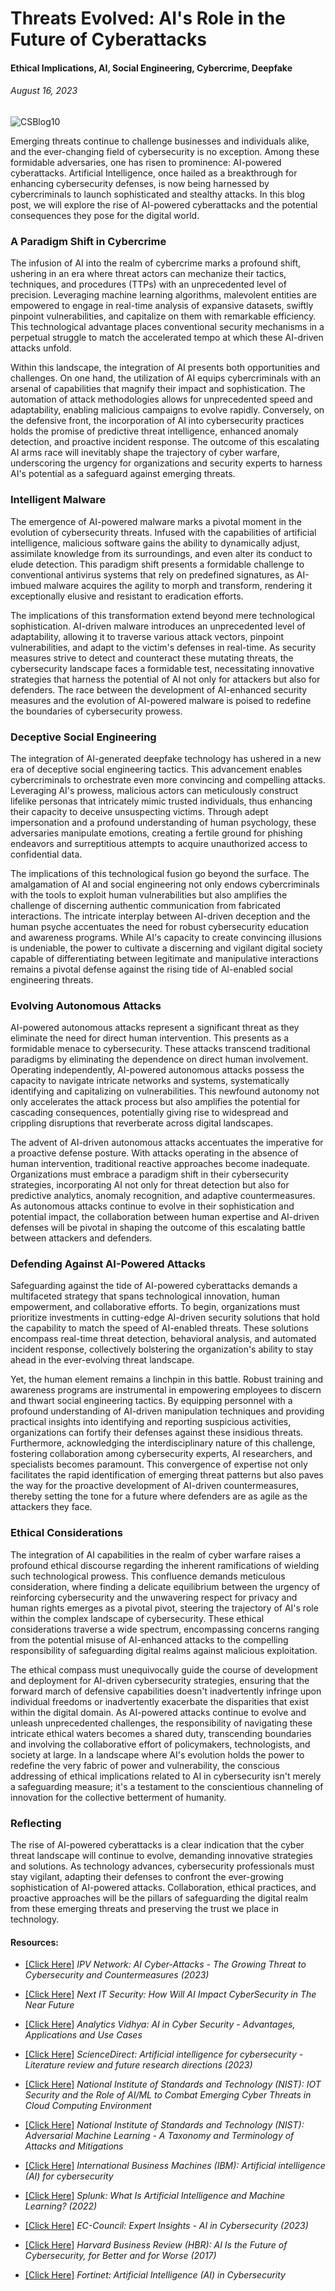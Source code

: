 # Threats Evolved: AI's Role in the Future of Cyberattacks
#### Ethical Implications, AI, Social Engineering, Cybercrime, Deepfake
###### August 16, 2023

![CSBlog10](https://github.com/CJanecka/Wisdom_for_the_Digital_World-My_Blog/assets/131223318/b6f54b10-2ba4-4d88-b7a5-d7881577c998)

Emerging threats continue to challenge businesses and individuals alike, and the ever-changing field of cybersecurity is no exception. Among these formidable adversaries, one has risen to prominence: AI-powered cyberattacks. Artificial Intelligence, once hailed as a breakthrough for enhancing cybersecurity defenses, is now being harnessed by cybercriminals to launch sophisticated and stealthy attacks. In this blog post, we will explore the rise of AI-powered cyberattacks and the potential consequences they pose for the digital world.

### A Paradigm Shift in Cybercrime

The infusion of AI into the realm of cybercrime marks a profound shift, ushering in an era where threat actors can mechanize their tactics, techniques, and procedures (TTPs) with an unprecedented level of precision. Leveraging machine learning algorithms, malevolent entities are empowered to engage in real-time analysis of expansive datasets, swiftly pinpoint vulnerabilities, and capitalize on them with remarkable efficiency. This technological advantage places conventional security mechanisms in a perpetual struggle to match the accelerated tempo at which these AI-driven attacks unfold.

Within this landscape, the integration of AI presents both opportunities and challenges. On one hand, the utilization of AI equips cybercriminals with an arsenal of capabilities that magnify their impact and sophistication. The automation of attack methodologies allows for unprecedented speed and adaptability, enabling malicious campaigns to evolve rapidly. Conversely, on the defensive front, the incorporation of AI into cybersecurity practices holds the promise of predictive threat intelligence, enhanced anomaly detection, and proactive incident response. The outcome of this escalating AI arms race will inevitably shape the trajectory of cyber warfare, underscoring the urgency for organizations and security experts to harness AI's potential as a safeguard against emerging threats.

### Intelligent Malware

The emergence of AI-powered malware marks a pivotal moment in the evolution of cybersecurity threats. Infused with the capabilities of artificial intelligence, malicious software gains the ability to dynamically adjust, assimilate knowledge from its surroundings, and even alter its conduct to elude detection. This paradigm shift presents a formidable challenge to conventional antivirus systems that rely on predefined signatures, as AI-imbued malware acquires the agility to morph and transform, rendering it exceptionally elusive and resistant to eradication efforts.

The implications of this transformation extend beyond mere technological sophistication. AI-driven malware introduces an unprecedented level of adaptability, allowing it to traverse various attack vectors, pinpoint vulnerabilities, and adapt to the victim's defenses in real-time. As security measures strive to detect and counteract these mutating threats, the cybersecurity landscape faces a formidable test, necessitating innovative strategies that harness the potential of AI not only for attackers but also for defenders. The race between the development of AI-enhanced security measures and the evolution of AI-powered malware is poised to redefine the boundaries of cybersecurity prowess.

### Deceptive Social Engineering

The integration of AI-generated deepfake technology has ushered in a new era of deceptive social engineering tactics. This advancement enables cybercriminals to orchestrate even more convincing and compelling attacks. Leveraging AI's prowess, malicious actors can meticulously construct lifelike personas that intricately mimic trusted individuals, thus enhancing their capacity to deceive unsuspecting victims. Through adept impersonation and a profound understanding of human psychology, these adversaries manipulate emotions, creating a fertile ground for phishing endeavors and surreptitious attempts to acquire unauthorized access to confidential data.

The implications of this technological fusion go beyond the surface. The amalgamation of AI and social engineering not only endows cybercriminals with the tools to exploit human vulnerabilities but also amplifies the challenge of discerning authentic communication from fabricated interactions. The intricate interplay between AI-driven deception and the human psyche accentuates the need for robust cybersecurity education and awareness programs. While AI's capacity to create convincing illusions is undeniable, the power to cultivate a discerning and vigilant digital society capable of differentiating between legitimate and manipulative interactions remains a pivotal defense against the rising tide of AI-enabled social engineering threats.

### Evolving Autonomous Attacks

AI-powered autonomous attacks represent a significant threat as they eliminate the need for direct human intervention. This presents as a formidable menace to cybersecurity. These attacks transcend traditional paradigms by eliminating the dependence on direct human involvement. Operating independently, AI-powered autonomous attacks possess the capacity to navigate intricate networks and systems, systematically identifying and capitalizing on vulnerabilities. This newfound autonomy not only accelerates the attack process but also amplifies the potential for cascading consequences, potentially giving rise to widespread and crippling disruptions that reverberate across digital landscapes.

The advent of AI-driven autonomous attacks accentuates the imperative for a proactive defense posture. With attacks operating in the absence of human intervention, traditional reactive approaches become inadequate. Organizations must embrace a paradigm shift in their cybersecurity strategies, incorporating AI not only for threat detection but also for predictive analytics, anomaly recognition, and adaptive countermeasures. As autonomous attacks continue to evolve in their sophistication and potential impact, the collaboration between human expertise and AI-driven defenses will be pivotal in shaping the outcome of this escalating battle between attackers and defenders.

### Defending Against AI-Powered Attacks

Safeguarding against the tide of AI-powered cyberattacks demands a multifaceted strategy that spans technological innovation, human empowerment, and collaborative efforts. To begin, organizations must prioritize investments in cutting-edge AI-driven security solutions that hold the capability to match the speed of AI-enabled threats. These solutions encompass real-time threat detection, behavioral analysis, and automated incident response, collectively bolstering the organization's ability to stay ahead in the ever-evolving threat landscape.

Yet, the human element remains a linchpin in this battle. Robust training and awareness programs are instrumental in empowering employees to discern and thwart social engineering tactics. By equipping personnel with a profound understanding of AI-driven manipulation techniques and providing practical insights into identifying and reporting suspicious activities, organizations can fortify their defenses against these insidious threats. Furthermore, acknowledging the interdisciplinary nature of this challenge, fostering collaboration among cybersecurity experts, AI researchers, and specialists becomes paramount. This convergence of expertise not only facilitates the rapid identification of emerging threat patterns but also paves the way for the proactive development of AI-driven countermeasures, thereby setting the tone for a future where defenders are as agile as the attackers they face.

### Ethical Considerations

The integration of AI capabilities in the realm of cyber warfare raises a profound ethical discourse regarding the inherent ramifications of wielding such technological prowess. This confluence demands meticulous consideration, where finding a delicate equilibrium between the urgency of reinforcing cybersecurity and the unwavering respect for privacy and human rights emerges as a pivotal pivot, steering the trajectory of AI's role within the complex landscape of cybersecurity. These ethical considerations traverse a wide spectrum, encompassing concerns ranging from the potential misuse of AI-enhanced attacks to the compelling responsibility of safeguarding digital realms against malicious exploitation.

The ethical compass must unequivocally guide the course of development and deployment for AI-driven cybersecurity strategies, ensuring that the forward march of defensive capabilities doesn't inadvertently infringe upon individual freedoms or inadvertently exacerbate the disparities that exist within the digital domain. As AI-powered attacks continue to evolve and unleash unprecedented challenges, the responsibility of navigating these intricate ethical waters becomes a shared duty, transcending boundaries and involving the collaborative effort of policymakers, technologists, and society at large. In a landscape where AI's evolution holds the power to redefine the very fabric of power and vulnerability, the conscious addressing of ethical implications related to AI in cybersecurity isn't merely a safeguarding measure; it's a testament to the conscientious channeling of innovation for the collective betterment of humanity.

### Reflecting

The rise of AI-powered cyberattacks is a clear indication that the cyber threat landscape will continue to evolve, demanding innovative strategies and solutions. As technology advances, cybersecurity professionals must stay vigilant, adapting their defenses to confront the ever-growing sophistication of AI-powered attacks. Collaboration, ethical practices, and proactive approaches will be the pillars of safeguarding the digital realm from these emerging threats and preserving the trust we place in technology.

#### Resources:

- [[Click Here]](https://ipvnetwork.com/ai-cyber-attacks-the-growing-threat-to-cybersecurity-and-countermeasures/#:~:text=Weaponizing%20Machine%2Dlearning&text=AI%20aids%20defenders%20in%20identifying,machine%20learning%20to%20their%20advantage.) *IPV Network: AI Cyber-Attacks - The Growing Threat to Cybersecurity and Countermeasures (2023)*

- [[Click Here]](https://nextitsecurity.com/how-will-ai-impact-cybersecurity-in-the-near-future/) *Next IT Security: How Will AI Impact CyberSecurity in The Near Future*

- [[Click Here]](https://www.analyticsvidhya.com/blog/2023/02/future-of-ai-and-machine-learning-in-cybersecurity/) *Analytics Vidhya: AI in Cyber Security - Advantages, Applications and Use Cases*

- [[Click Here]](https://pdf.sciencedirectassets.com/272144/1-s2.0-S1566253523X00050/1-s2.0-S1566253523001136/main.pdf?X-Amz-Security-Token=IQoJb3JpZ2luX2VjELL%2F%2F%2F%2F%2F%2F%2F%2F%2F%2FwEaCXVzLWVhc3QtMSJHMEUCIQDLEE6mFD91ag%2BwplnrVIEQPV3Hj4O9DGsuiS42BD4CxwIgOUMCBLzWbBFIqiwPr%2Bxp%2Fobwmr%2BaIFWW7FRnKNNm2NsqswUIaxAFGgwwNTkwMDM1NDY4NjUiDKFxZe1oSayitDZhdCqQBd1MeQV4ikVlGyxt1k3W1HGxsfEuOT3KFLyiG8ZTZTwy9S4XVkJJKTlJj23JcrzRtP2Zp%2FBVmtVnio4Rnbx6%2FurP0NRZCLW9wJjh8zNSRvwZ6r5edw5qfCAIINrcUcDdP3rrIbLSDiAOnAox1muuaJ6qRZuzE%2BmgObBk1FCc%2FCQV0xVqyreyf1pVWvG1E5jc8poKkXMMuL7%2B8kGBzTY52mndHNQda5C%2B1Yuv5FyWdkaJOzMnDFTh%2F%2FvpC3TLpV1Q2%2BAfmLIyFg3Vqjz6yAbvJZhXXGSEq4j9Ts9MYnwmwk0ClBKKdHFsAxfF638Kp%2BcMEKS%2BikJEtXQr%2F6H8Pzql2fOzJeCeIe%2BXQOuL5jloz3pmNuQ%2BlttvTkNg4xrBn9lMxpgIEfyF%2FNSJmtZFruc3xAAPV3RdmZTScbQZAteHUjnqjJl0GCvEroSIWNTQxpGhS%2FcSTkzp88%2FPVRpxir%2Bp9BMandLQQ3b0RMpk8%2FuAeiI2JOHPtIgvHIpOlp7%2FJUBBjc0rcsW35Rs%2B2xhjvXn31rUldf5Yov462hwdePxOKbjOu9VBw3gR56tKA2i3el7bTzU6EBhp3aXgnxXZeL8goLWZK6XBVej%2Bukf4uN4Jr2A2A82pmGgZLKK5Dttv%2BMHQpgmZB1%2Fx1%2BaREF0FWOZht14GxmZPU52YJ0x9Dhw0W9idxm9dmZE%2FVrFzgSFKarlOmlFnhM33Aq%2FTO%2F2AOvsZ0P1QxBkbipB6E0hBA4m%2BNfdnMRk7NmU8QggeMBmT1XnrdkGQepRQ1dhtT7AuxpmMZc4BBWHQ1sBFvONZb0xqA97Nto9%2Fk27SM7LIY8eSGFoxSiKjqYuEOc4oosvNNj5FkR3X2bbFJBUWUjEJkihGNzq2MOPu9aYGOrEB%2Ftqt%2F8jojlMUKrRqxzDDpSm6B59UDg8b6qllA7bd%2FRW9Xz%2BBHHqGsGMicqDwbB1qsDu6uosgKB1LYasYmHB5zTle9rbIX%2F7pFNgHAEyJ16xi%2BjQjGMFEQXNtIAy7Tkxr6GVET0gdb6cK9sEgP3mPNMi23gcc%2FzNjvzexjnlFr2uaDWKiQFDpEm7Gt1jcwgXUj%2BKqAUwlmQ7AZB073E6g8PcwHKo%2Bz%2BlKSLDoosjSkcuq&X-Amz-Algorithm=AWS4-HMAC-SHA256&X-Amz-Date=20230817T020401Z&X-Amz-SignedHeaders=host&X-Amz-Expires=300&X-Amz-Credential=ASIAQ3PHCVTY5LPATRF7%2F20230817%2Fus-east-1%2Fs3%2Faws4_request&X-Amz-Signature=0dda26e40e827922596d07fe08979dc37799104f5de35398fb7539a38152b108&hash=f6b568db7a936ab86d2cf93e29458792ecb16780328b92b50d8f2b5b755d8e9c&host=68042c943591013ac2b2430a89b270f6af2c76d8dfd086a07176afe7c76c2c61&pii=S1566253523001136&tid=spdf-f89272c6-5962-4d04-aea6-88836ce20993&sid=05f9552575178748d35ab27521327fd28f04gxrqa&type=client&tsoh=d3d3LnNjaWVuY2VkaXJlY3QuY29t&ua=0f1559045500545f56035f&rr=7f7e580e08f2145f&cc=us) *ScienceDirect: Artificial intelligence for cybersecurity - Literature review and future research directions (2023)*

- [[Click Here]](https://www.nist.gov/system/files/documents/2020/07/13/Temechu-IoT%20Security%20_%20Final.pdf) *National Institute of Standards and Technology (NIST): IOT Security and the Role of AI/ML to Combat Emerging
Cyber Threats in Cloud Computing Environment*

- [[Click Here]](https://nvlpubs.nist.gov/nistpubs/ai/NIST.AI.100-2e2023.ipd.pdf) *National Institute of Standards and Technology (NIST): Adversarial Machine Learning - A Taxonomy and Terminology of Attacks and Mitigations*

- [[Click Here]](https://www.ibm.com/security/artificial-intelligence#:~:text=AI%20is%20changing%20the%20game,augment%20under%2Dresourced%20security%20operations.&text=As%20cyberattacks%20grow%20in%20volume,analysts%20stay%20ahead%20of%20threats.) *International Business Machines (IBM): Artificial intelligence (AI) for cybersecurity*

- [[Click Here]](https://www.splunk.com/en_us/data-insider/ai-and-machine-learning.html) *Splunk: What Is Artificial Intelligence and Machine Learning? (2022)*

- [[Click Here]](https://www.eccouncil.org/cybersecurity-exchange/interview/regulations-for-artificial-intelligence-in-cybersecurity/) *EC-Council: Expert Insights - AI in Cybersecurity (2023)*

- [[Click Here]](https://hbr.org/2017/05/ai-is-the-future-of-cybersecurity-for-better-and-for-worse) *Harvard Business Review (HBR): AI Is the Future of Cybersecurity, for Better and for Worse (2017)*

- [[Click Here]](https://www.fortinet.com/resources/cyberglossary/artificial-intelligence-in-cybersecurity) *Fortinet: Artificial Intelligence (AI) in Cybersecurity*
